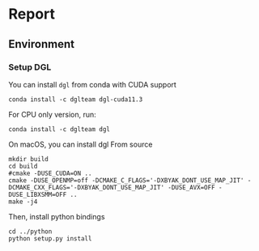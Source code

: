 # Report

## Environment

### Setup DGL

You can install `dgl` from conda with CUDA support

```shell
conda install -c dglteam dgl-cuda11.3
```

For CPU only version, run: 
```shell
conda install -c dglteam dgl
```

On macOS, you can install dgl From source

```shell
mkdir build
cd build
#cmake -DUSE_CUDA=ON ..
cmake -DUSE_OPENMP=off -DCMAKE_C_FLAGS='-DXBYAK_DONT_USE_MAP_JIT' -DCMAKE_CXX_FLAGS='-DXBYAK_DONT_USE_MAP_JIT' -DUSE_AVX=OFF -DUSE_LIBXSMM=OFF ..
make -j4
```

Then, install python bindings

```shell
cd ../python
python setup.py install
```